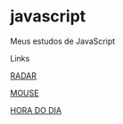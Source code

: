 # javascript
 Meus estudos de JavaScript
 
 <p>Links</p>
 <p><a href="https://vpitthan.github.io/javascript/exercicios/ex010/ex010.html" target="_eblank">RADAR</a></p>
 <p><a href="https://vpitthan.github.io/javascript/exercicios/ex006/ex006.html" target="_eblank">MOUSE</a></p>
<p><a href="https://vpitthan.github.io/javascript/exercicios/ex014/ex014.html">HORA DO DIA</a></p>
